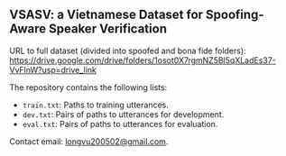## VSASV: a Vietnamese Dataset for Spoofing-Aware Speaker Verification
URL to full dataset (divided into spoofed and bona fide folders): https://drive.google.com/drive/folders/1osot0X7rgmNZ5Bl5qXLadEs37-VvFlnW?usp=drive_link

The repository contains the following lists:
- `train.txt`:  Paths to training utterances.
- `dev.txt`: Pairs of paths to utterances for development.
- `eval.txt`: Pairs of paths to utterances for evaluation.

Contact email: longvu200502@gmail.com.
